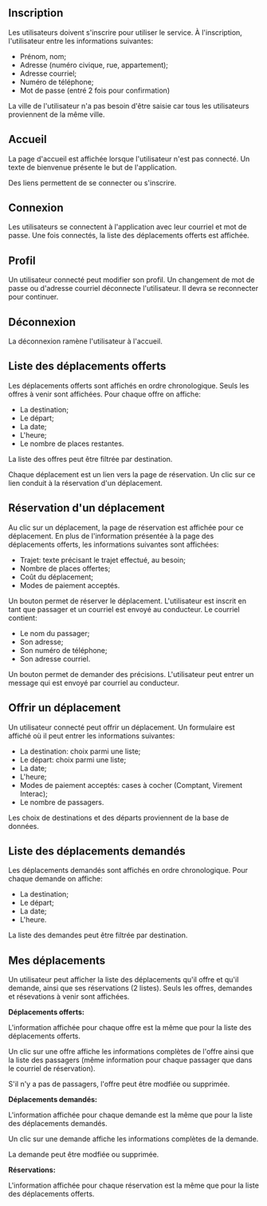 ## Inscription

Les utilisateurs doivent s'inscrire pour utiliser le service. À l'inscription, l'utilisateur entre les informations suivantes:

* Prénom, nom;
* Adresse (numéro civique, rue, appartement);
* Adresse courriel;
* Numéro de téléphone;
* Mot de passe (entré 2 fois pour confirmation)

La ville de l'utilisateur n'a pas besoin d'être saisie car tous les utilisateurs proviennent de la même ville.

## Accueil

La page d'accueil est affichée lorsque l'utilisateur n'est pas connecté. Un texte de bienvenue présente le but de l'application.

Des liens permettent de se connecter ou s'inscrire.

## Connexion

Les utilisateurs se connectent à l'application avec leur courriel et mot de passe. Une fois connectés, la liste des déplacements offerts est affichée.

## Profil

Un utilisateur connecté peut modifier son profil. Un changement de mot de passe ou d'adresse courriel déconnecte l'utilisateur. Il devra se reconnecter pour continuer.

## Déconnexion

La déconnexion ramène l'utilisateur à l'accueil.

## Liste des déplacements offerts

Les déplacements offerts sont affichés en ordre chronologique. Seuls les offres à venir sont affichées. Pour chaque offre on affiche:

* La destination;
* Le départ;
* La date;
* L'heure;
* Le nombre de places restantes.

La liste des offres peut être filtrée par destination.

Chaque déplacement est un lien vers la page de réservation. Un clic sur ce lien conduit à la réservation d'un déplacement.

## Réservation d'un déplacement

Au clic sur un déplacement, la page de réservation est affichée pour ce déplacement. En plus de l'information présentée à la page des déplacements offerts, les informations suivantes sont affichées:

* Trajet: texte précisant le trajet effectué, au besoin;
* Nombre de places offertes;
* Coût du déplacement;
* Modes de paiement acceptés.

Un bouton permet de réserver le déplacement. L'utilisateur est inscrit en tant que passager et un courriel est envoyé au conducteur. Le courriel contient:

* Le nom du passager;
* Son adresse;
* Son numéro de téléphone;
* Son adresse courriel.

Un bouton permet de demander des précisions. L'utilisateur peut entrer un message qui est envoyé par courriel au conducteur.

## Offrir un déplacement

Un utilisateur connecté peut offrir un déplacement. Un formulaire est affiché où il peut entrer les informations suivantes:

* La destination: choix parmi une liste;
* Le départ: choix parmi une liste;
* La date;
* L'heure;
* Modes de paiement acceptés: cases à cocher (Comptant, Virement Interac);
* Le nombre de passagers.

Les choix de destinations et des départs proviennent de la base de données.

## Liste des déplacements demandés

Les déplacements demandés sont affichés en ordre chronologique. Pour chaque demande on affiche:

* La destination;
* Le départ;
* La date;
* L'heure.

La liste des demandes peut être filtrée par destination.

## Mes déplacements

Un utilisateur peut afficher la liste des déplacements qu'il offre et qu'il demande, ainsi que ses réservations (2 listes). Seuls les offres, demandes et résevations à venir sont affichées. 

**Déplacements offerts:**

L'information affichée pour chaque offre est la même que pour la liste des déplacements offerts. 

Un clic sur une offre affiche les informations complètes de l'offre ainsi que la liste des passagers (même information pour chaque passager que dans le courriel de réservation).

S'il n'y a pas de passagers, l'offre peut être modfiée ou supprimée. 

**Déplacements demandés:**

L'information affichée pour chaque demande est la même que pour la liste des déplacements demandés.

Un clic sur une demande affiche les informations complètes de la demande. 

La demande peut être modfiée ou supprimée.

**Réservations:**

L'information affichée pour chaque réservation est la même que pour la liste des déplacements offerts.

## 
